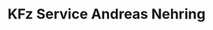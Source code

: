 ---
title: "KFz Service Andreas Nehring"
url: /schwaan/kfz-service-andreas-nehring/
shop: Autowerkstatt
---